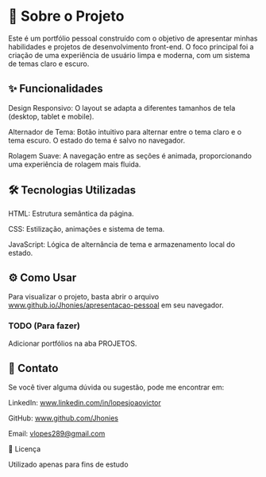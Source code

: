 # 🚀 Sobre o Projeto

Este é um portfólio pessoal construído com o objetivo de apresentar minhas habilidades e projetos de desenvolvimento front-end. O foco principal foi a criação de uma experiência de usuário limpa e moderna, com um sistema de temas claro e escuro.

## ✨ Funcionalidades

Design Responsivo: O layout se adapta a diferentes tamanhos de tela (desktop, tablet e mobile).

Alternador de Tema: Botão intuitivo para alternar entre o tema claro e o tema escuro. O estado do tema é salvo no navegador.

Rolagem Suave: A navegação entre as seções é animada, proporcionando uma experiência de rolagem mais fluida.

## 🛠️ Tecnologias Utilizadas

HTML: Estrutura semântica da página.

CSS: Estilização, animações e sistema de tema.

JavaScript: Lógica de alternância de tema e armazenamento local do estado.

## ⚙️ Como Usar

Para visualizar o projeto, basta abrir o arquivo www.github.io/Jhonies/apresentacao-pessoal em seu navegador.


### TODO (Para fazer)

Adicionar portfólios na aba PROJETOS.


## 🔗 Contato

Se você tiver alguma dúvida ou sugestão, pode me encontrar em:

LinkedIn: www.linkedin.com/in/lopesjoaovictor

GitHub: www.github.com/Jhonies

Email: vlopes289@gmail.com

📝 Licença

Utilizado apenas para fins de estudo
